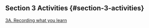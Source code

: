 ## Section 3 Activities {#section-3-activities}

[3A. Recording what you learn](#3a-recording-what-you-learn)

